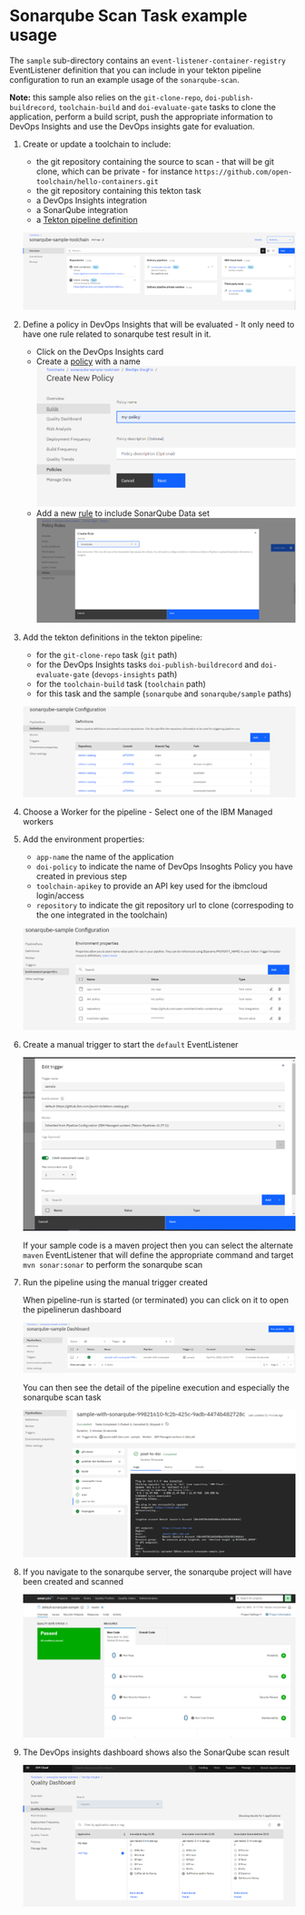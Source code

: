 # Sonarqube Scan Task example usage
The `sample` sub-directory contains an `event-listener-container-registry` EventListener definition that you can include in your tekton pipeline configuration to run an example usage of the `sonarqube-scan`.

**Note:** this sample also relies on the `git-clone-repo`, `doi-publish-buildrecord`, `toolchain-build` and `doi-evaluate-gate`  tasks to clone the application, perform a build script, push the appropriate information to DevOps Insights and use the DevOps insights gate for evaluation.

1) Create or update a toolchain to include:

   - the git repository containing the source to scan - that will be git clone, which can be private - for instance `https://github.com/open-toolchain/hello-containers.git`
   - the git repository containing this tekton task
   - a DevOps Insights integration
   - a SonarQube integration
   - a [Tekton pipeline definition](https://cloud.ibm.com/docs/ContinuousDelivery?topic=ContinuousDelivery-tekton-pipelines#create_tekton_pipeline)

   ![Toolchain overview](./images/sonarqube-toolchain-overview.png)

2) Define a policy in DevOps Insights that will be evaluated - It only need to have one rule related to sonarqube test result in it.
    - Click on the DevOps Insights card
    - Create a [policy](https://cloud.ibm.com/docs/ContinuousDelivery?topic=ContinuousDelivery-defining-policies-rules#create_policies) with a name
      ![Create Policy](./images/doi-new-policy.png)
    - Add a new [rule](https://cloud.ibm.com/docs/ContinuousDelivery?topic=ContinuousDelivery-defining-policies-rules#create_policies) to include SonarQube Data set
      ![Add Rule](./images/doi-create-rule.png)

3) Add the tekton definitions in the tekton pipeline:

   - for the `git-clone-repo` task (`git` path)
   - for the DevOps Insights tasks `doi-publish-buildrecord` and `doi-evaluate-gate` (`devops-insights` path)
   - for the `toolchain-build` task (`toolchain` path)
   - for this task and the sample (`sonarqube` and `sonarqube/sample` paths)

   ![Tekton pipeline definitions](./images/sonarqube-pipeline-definitions.png)

4) Choose a Worker for the pipeline - Select one of the IBM Managed workers

5) Add the environment properties:

   - `app-name` the name of the application
   - `doi-policy` to indicate the name of DevOps Insoghts Policy you have created in previous step
   - `toolchain-apikey` to provide an API key used for the ibmcloud login/access
   - `repository` to indicate the git repository url to clone (correspoding to the one integrated in the toolchain)

   ![Tekton pipeline environment properties](./images/sonarqube-pipeline-environment-properties.png)

5) Create a manual trigger to start the `default` EventListener

   ![Tekton pipeline sample trigger](./images/sonarqube-pipeline-sample-trigger.png)

   If your sample code is a maven project then you can select the alternate `maven` EventListener that will define the appropriate command and target `mvn sonar:sonar` to perform the sonarqube scan

6) Run the pipeline using the manual trigger created
 
   When pipeline-run is started (or terminated) you can click on it to open the pipelinerun dashboard

   ![Pipeline runs](./images/sonarqube-pipeline-runs.png)

   You can then see the detail of the pipeline execution and especially the sonarqube scan task

   ![SonarQube sample pipeline run](./images/sonarqube-sample-pipeline-run.png)

7) If you navigate to the sonarqube server, the sonarqube project will have been created and scanned 

   ![SonarQube project overview](./images/sonarqube-project-overview.png)

8) The DevOps insights dashboard shows also the SonarQube scan result

   ![DevOps Insights Quality Dashboard](./images/sonarqube-doi-quality-dashboard.png)
